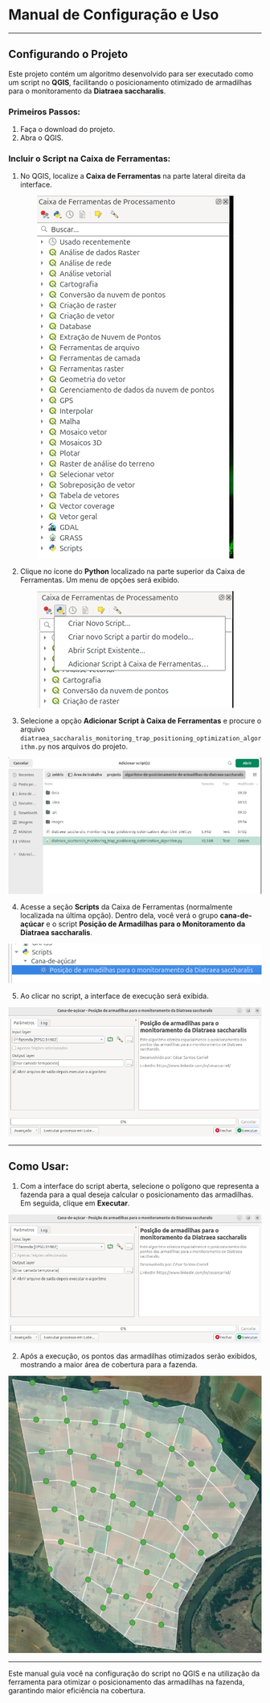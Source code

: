 # Manual de Configuração e Uso

---

## Configurando o Projeto

Este projeto contém um algoritmo desenvolvido para ser executado como um script no **QGIS**, facilitando o posicionamento otimizado de armadilhas para o monitoramento da **Diatraea saccharalis**.

### Primeiros Passos:

1. Faça o download do projeto.
2. Abra o QGIS.

### Incluir o Script na Caixa de Ferramentas:

1. No QGIS, localize a **Caixa de Ferramentas** na parte lateral direita da interface.

<p align="center">
  <img src="../images/caixa_de_ferramenta.png" alt="Caixa de Ferramentas no QGIS"/>
</p>

2. Clique no ícone do **Python** localizado na parte superior da Caixa de Ferramentas. Um menu de opções será exibido.

<p align="center">
  <img src="../images/incluir_novo_script_na_caixa_de_ferramentas.png" alt="Menu Python no QGIS"/>
</p>

3. Selecione a opção **Adicionar Script à Caixa de Ferramentas** e procure o arquivo `diatraea_saccharalis_monitoring_trap_positioning_optimization_algorithm.py` nos arquivos do projeto.

<p align="center">
  <img src="../images/python.png" alt="Adicionar Script ao QGIS" width="800"/>
</p>

4. Acesse a seção **Scripts** da Caixa de Ferramentas (normalmente localizada na última opção). Dentro dela, você verá o grupo **cana-de-açúcar** e o script **Posição de Armadilhas para o Monitoramento da Diatraea saccharalis**.

<p align="center">
  <img src="../images/script_na_caixa_de_ferramenta.png" alt="Script Adicionado na Caixa de Ferramentas"/>
</p>

5. Ao clicar no script, a interface de execução será exibida.

<p align="center">
  <img src="../images/interface.png" alt="Interface de Execução do Script"/>
</p>

---

## Como Usar:

1. Com a interface do script aberta, selecione o polígono que representa a fazenda para a qual deseja calcular o posicionamento das armadilhas. Em seguida, clique em **Executar**.

<p align="center">
  <img src="../images/interface.png" alt="Seleção do Polígono para Execução"/>
</p>

2. Após a execução, os pontos das armadilhas otimizados serão exibidos, mostrando a maior área de cobertura para a fazenda.

<p align="center">
  <img src="../images/points.png" alt="Pontos de Armadilhas Otimizados" width="600"/>
</p>

---

Este manual guia você na configuração do script no QGIS e na utilização da ferramenta para otimizar o posicionamento das armadilhas na fazenda, garantindo maior eficiência na cobertura.
